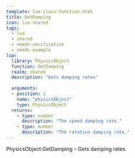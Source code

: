 ```yaml
---
template: lua-class-function.html
title: GetDamping
icon: lua-shared
tags:
  - lua
  - shared
  - needs-verification
  - needs-example
lua:
  library: PhysicsObject
  function: GetDamping
  realm: shared
  description: "Gets damping rates"
  
  arguments:
  - position: 1
    name: "physicsObject"
    type: PhysicsObject
  returns:
    - type: number
      description: "The speed damping rate."
    - type: number
      description: "The rotation damping rate."
---
```


<div class="lua__search__keywords">
PhysicsObject:GetDamping &#x2013; Gets damping rates
</div>

